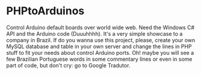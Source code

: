 # PHPtoArduinos
Control Arduino default boards over world wide web. Need the Windows C# API and the Arduino code (Duuuhhhh). It's a very simple showcase to a company in Brazil. If do you wanna use this project, please, create your own MySQL database and table in your own server and change the lines in PHP stuff to fit your needs about control Arduino ports. Oh! maybe you will see a few Brazilian Portuguese words in some commentary lines or even in some part of code, but don't cry: go to Google Tradutor. 
